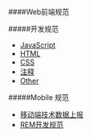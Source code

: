 ####Web前端规范

#####开发规范

+	[JavaScript](md/javascript.md)
+	[HTML](md/html.md)
+ 	[CSS](md/css.md)
+	[注释](md/note.md)
+	[Other](md/other.md)

#####Mobile 规范

+	[移动端技术数据上报](mobile/report.md)
+	[REM开发规范](mobile/rem.md)
